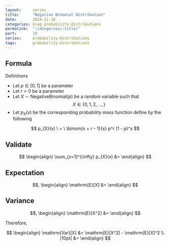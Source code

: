 ```yaml
---
layout:     series
title:      "Negative Binomial Distribution"
date:       2024-11-10
categories: blog probability-distributions
permalink:  ":categories/:title/"
part:       19
series:     probability-distributions
tags:       probability-distributions
---
```


## Formula

Definitions
- Let $p \in [0, 1]$ be a parameter
- Let $r > 0$ be a parameter
- Let $X \sim \text{NegativeBinomial}(p)$ be a random variable such that $$X \in \{ 0, 1, 2, \ldots, \}$$
- Let $p_X(x)$ be the corresponding probability mass function define by the following

$$
p_{X}(x)
\ = \
\binom{x + r - 1}{x} p^r (1 - p)^x
$$

## Validate

$$
\begin{align}
    \sum_{x=1}^{\infty} p_{X}(x)
    &= 
\end{align}
$$

## Expectation

$$,
\begin{align}
    \mathrm{E}[X]
    &= 
\end{align}
$$


## Variance

$$,
\begin{align}
    \mathrm{E}[X^2]
    &= 
\end{align}
$$

Therefore, 

$$
\begin{align}
    \mathrm{Var}[X] 
    &= \mathrm{E}[X^2] - \mathrm{E}[X]^2 \\[10pt]
    &= 
\end{align}
$$

